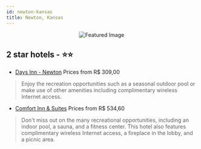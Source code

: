 ```yaml
---
id: newton-kansas
title: Newton, Kansas
---
```


<center><img src="https://i.travelapi.com/hotels/1000000/20000/10500/10455/f89f6121_z.jpg" alt="Featured Image" /></center>


##  2 star hotels - ⭐️⭐️

-    [Days Inn - Newton](https://us.hurb.com/hotels/newton/days-inn-newton-JNP-JP784079?cmp=18055) Prices from R$ 309,00
   > Enjoy the recreation opportunities such as a seasonal outdoor pool or make use of other amenities including complimentary wireless Internet access.
-    [Comfort Inn & Suites](https://us.hurb.com/hotels/newton/comfort-inn-suites-JNP-JP062578?cmp=18055) Prices from R$ 534,60
   > Don't miss out on the many recreational opportunities, including an indoor pool, a sauna, and a fitness center. This hotel also features complimentary wireless Internet access, a fireplace in the lobby, and a picnic area.
